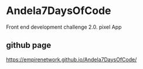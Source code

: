 # Andela7DaysOfCode
Front end development challenge 2.0. pixel App


## github page
https://empirenetwork.github.io/Andela7DaysOfCode/
